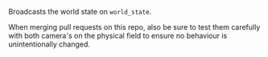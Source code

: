 Broadcasts the world state on `world_state`.

When merging pull requests on this repo, also be sure to test them carefully with both camera's on the physical field to ensure no behaviour is unintentionally changed. 
